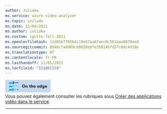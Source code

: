 ```yaml
---
author: Juliako
ms.service: azure-video-analyzer
ms.topic: include
ms.date: 11/04/2021
ms.author: juliako
ms.custom: ignite-fall-2021
ms.openlocfilehash: 11d05b77656dc18e67aa67aec0c561aaa8070aed
ms.sourcegitcommit: 8946cfadd89ce8830ebfe358145fd37c0dc4d10e
ms.translationtype: HT
ms.contentlocale: fr-FR
ms.lasthandoff: 11/05/2021
ms.locfileid: "131861159"
---
```

![icône de périphérie](../media/env-icon/edge.png)  
Vous pouvez également consulter les rubriques sous [Créer des applications vidéo dans le service](../../index.yml).

---
